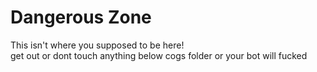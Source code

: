 # Dangerous Zone
This isn't where you supposed to be here!  
get out or dont touch anything below cogs folder or your bot will fucked